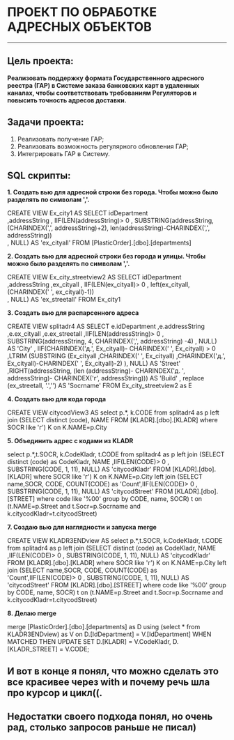 # **ПРОЕКТ ПО ОБРАБОТКЕ АДРЕСНЫХ ОБЪЕКТОВ**

***


## Цель проекта: ##

**Реализовать поддержку формата Государственного адресного реестра (ГАР) в Системе заказа банковских карт в удаленных каналах, чтобы соответствовать требованиям Регуляторов и повысить точность адресов доставки.**


## Задачи проекта: ##

1.	Реализовать получение ГАР;
2.	Реализовать возможность регулярного обновления ГАР;
3.	Интегрировать ГАР в Систему.


## SQL скрипты: ##

**1.	Создать вью для адресной строки без города. Чтобы можно было разделять по символам ','.**

CREATE VIEW Ex_city1
AS
SELECT   idDepartment	
		,addressString
		, IIF(LEN(addressString)> 0
						, SUBSTRING(addressString, (CHARINDEX(',', addressString)+2), 
												len(addressString)-CHARINDEX(',', addressString))	
			, NULL) AS 'ex_cityall'
FROM [PlasticOrder].[dbo].[departments]


**2.	Создать вью для адресной строки без города и улицы. Чтобы можно было разделять по символам ','.**

   
CREATE VIEW Ex_city_streetview2
AS
SELECT   idDepartment	
		,addressString
		,ex_cityall
	, IIF(LEN(ex_cityall)> 0
						, left(ex_cityall, (CHARINDEX(' ', ex_cityall)-1))	
			, NULL) AS 'ex_streetall'
			FROM Ex_city1


**3.	Создать вью для распарсенного адреса**


CREATE VIEW splitadr4
AS
SELECT   e.idDepartment	
		,e.addressString
		,e.ex_cityall
		,e.ex_streetall
		,IIF(LEN(addressString)> 0
						, SUBSTRING(addressString, 4, 
												CHARINDEX(',', addressString)
									-4)	
			, NULL) AS 'City'
		, IIF(CHARINDEX('д.', Ex_cityall)- CHARINDEX(' ', Ex_cityall) > 0
		,LTRIM (SUBSTRING (Ex_cityall ,CHARINDEX(' ', Ex_cityall)
						,CHARINDEX('д.', Ex_cityall)-CHARINDEX(' ', Ex_cityall)-2) ), NULL) AS 'Street'
		,RIGHT(addressString, (len (addressString)- CHARINDEX('д. ', addressString)- CHARINDEX('г', addressString))) AS 'Build'
		, replace (ex_streetall, '.','') AS 'Socrname'
FROM  Ex_city_streetview2 as E



**4.	Создать вью для кода города**


CREATE VIEW citycodView3
AS
select p.*, k.CODE
from splitadr4 as p
left join  (SELECT distinct (code), NAME FROM [KLADR].[dbo].[KLADR] where SOCR like 'г') K on K.NAME=p.City


**5.	Объединить адрес с кодами из KLADR**


select p.*,t.SOCR, k.CodeKladr, t.CODE
from splitadr4 as p
left join  (SELECT distinct (code) as CodeKladr, NAME ,IIF(LEN(CODE)> 0
						, SUBSTRING(CODE, 1, 11), NULL) AS 'citycodKladr' FROM [KLADR].[dbo].[KLADR] where SOCR like 'г') K on K.NAME=p.City
left join (SELECT name,SOCR, CODE, COUNT(CODE) as 'Count',IIF(LEN(CODE)> 0
						, SUBSTRING(CODE, 1, 11), NULL) AS 'citycodStreet' FROM [KLADR].[dbo].[STREET]
						where code like '%00'
group by CODE, name, SOCR) t on (t.NAME=p.Street and t.Socr=p.Socrname and k.citycodKladr=t.citycodStreet)


**7.	Создаю вью для наглядности и запуска merge**


CREATE VIEW KLADR3ENDview
AS
select p.*,t.SOCR, k.CodeKladr, t.CODE
from splitadr4 as p
left join  (SELECT distinct (code) as CodeKladr, NAME ,IIF(LEN(CODE)> 0
						, SUBSTRING(CODE, 1, 11), NULL) AS 'citycodKladr' FROM [KLADR].[dbo].[KLADR] where SOCR like 'г') K on K.NAME=p.City
left join (SELECT name,SOCR, CODE, COUNT(CODE) as 'Count',IIF(LEN(CODE)> 0
						, SUBSTRING(CODE, 1, 11), NULL) AS 'citycodStreet' FROM [KLADR].[dbo].[STREET]
						where code like '%00'
group by CODE, name, SOCR) t on (t.NAME=p.Street and t.Socr=p.Socrname and k.citycodKladr=t.citycodStreet)


**8.	Делаю merge**


merge [PlasticOrder].[dbo].[departments] as D 
using (select * from KLADR3ENDview) as V 
	on D.[IdDepartment] = V.[IdDepartment]
	WHEN MATCHED
    THEN
        UPDATE
        SET D.[KLADR] = V.CodeKladr, D.[KLADR_STREET] = V.CODE;


        

## И вот в конце я понял, что можно сделать это все красивее через with и почему речь шла про курсор и цикл((.
## Недостатки своего подхода понял, но очень рад, столько запросов раньше не писал)

